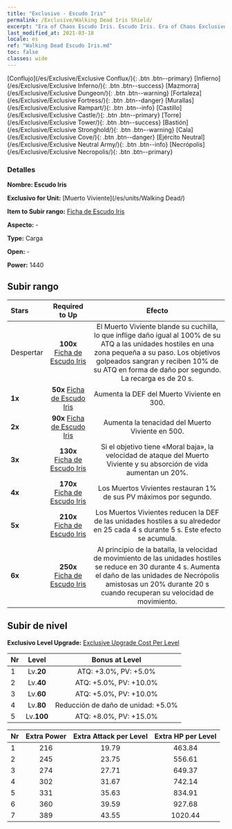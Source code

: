 ```yaml
---
title: "Exclusivo - Escudo Iris"
permalink: /Exclusive/Walking Dead Iris Shield/
excerpt: "Era of Chaos Escudo Iris. Escudo Iris. Era of Chaos Exclusivo Escudo Iris. Muerto Viviente Exclusivo."
last_modified_at: 2021-03-18
locale: es
ref: "Walking Dead Escudo Iris.md"
toc: false
classes: wide
---
```

 [Conflujo](/es/Exclusive/Exclusive Conflux/){: .btn .btn--primary} [Infierno](/es/Exclusive/Exclusive Inferno/){: .btn .btn--success} [Mazmorra](/es/Exclusive/Exclusive Dungeon/){: .btn .btn--warning} [Fortaleza](/es/Exclusive/Exclusive Fortress/){: .btn .btn--danger} [Murallas](/es/Exclusive/Exclusive Rampart/){: .btn .btn--info} [Castillo](/es/Exclusive/Exclusive Castle/){: .btn .btn--primary} [Torre](/es/Exclusive/Exclusive Tower/){: .btn .btn--success} [Bastión](/es/Exclusive/Exclusive Stronghold/){: .btn .btn--warning} [Cala](/es/Exclusive/Exclusive Cove/){: .btn .btn--danger} [Ejército Neutral](/es/Exclusive/Exclusive Neutral Army/){: .btn .btn--info} [Necrópolis](/es/Exclusive/Exclusive Necropolis/){: .btn .btn--primary} 

### Detalles
 **Nombre: Escudo Iris** 

 **Exclusivo for Unit:** [Muerto Viviente](/es/units/Walking Dead/) 

 **Item to Subir rango:** [Ficha de Escudo Iris](/es/Items/con_913/)

 **Aspecto:** -

 **Type:** Carga

 **Open:** -

 **Power:** 1440

## Subir rango

  |     Stars    |  Required to Up | Efecto |
  |:-------------|:---------------:|:---------------:|
  |  Despertar  | **100x** [Ficha de Escudo Iris](/es/Items/con_913/) | <Matanza> El Muerto Viviente blande su cuchilla, lo que inflige daño igual al 100% de su ATQ a las unidades hostiles en una zona pequeña a su paso. Los objetivos golpeados sangran y reciben 10% de su ATQ en forma de daño por segundo. La recarga es de 20 s. |
  | **1x** <i class="fas fa-star"/> | **50x** [Ficha de Escudo Iris](/es/Items/con_913/) | Aumenta la DEF del Muerto Viviente en 300. |
  | **2x** <i class="fas fa-star"/> | **90x** [Ficha de Escudo Iris](/es/Items/con_913/) | Aumenta la tenacidad del Muerto Viviente en 500. |
  | **3x** <i class="fas fa-star"/> | **130x** [Ficha de Escudo Iris](/es/Items/con_913/) | Si el objetivo tiene «Moral baja», la velocidad de ataque del Muerto Viviente y su absorción de vida aumentan un 20%. |
  | **4x** <i class="fas fa-star"/> | **170x** [Ficha de Escudo Iris](/es/Items/con_913/) | Los Muertos Vivientes restauran 1% de sus PV máximos por segundo. |
  | **5x** <i class="fas fa-star"/> | **210x** [Ficha de Escudo Iris](/es/Items/con_913/) | Los Muertos Vivientes reducen la DEF de las unidades hostiles a su alrededor en 25 cada 4 s durante 5 s. Este efecto se acumula. |
  | **6x** <i class="fas fa-star"/> | **250x** [Ficha de Escudo Iris](/es/Items/con_913/) | Al principio de la batalla, la velocidad de movimiento de las unidades hostiles se reduce en 30 durante 4 s. Aumenta el daño de las unidades de Necrópolis amistosas un 20% durante 20 s cuando recuperan su velocidad de movimiento. |


## Subir de nivel
 **Exclusivo Level Upgrade:** [Exclusive Upgrade Cost Per Level](/Exclusive/ExclusiveUpgradeCostPerLevel/)

  |  Nr  |   Level  | Bonus at Level |
  |:-----|:--------:|:--------------:|
  | 1 | Lv.**20** | ATQ: +3.0%, PV: +5.0% |
  | 2 | Lv.**40** | ATQ: +5.0%, PV: +10.0% |
  | 3 | Lv.**60** | ATQ: +5.0%, PV: +10.0% |
  | 4 | Lv.**80** | Reducción de daño de unidad: +5.0% |
  | 5 | Lv.**100** | ATQ: +8.0%, PV: +15.0% |


  |  Nr  |  Extra Power | Extra Attack per Level | Extra HP per Level |
  |:-----|:--------:|:--------:|:--------:|
  | 1 | 216 | 19.79 | 463.84 |
  | 2 | 245 | 23.75 | 556.61 |
  | 3 | 274 | 27.71 | 649.37 |
  | 4 | 302 | 31.67 | 742.14 |
  | 5 | 331 | 35.63 | 834.91 |
  | 6 | 360 | 39.59 | 927.68 |
  | 7 | 389 | 43.55 | 1020.44 |


